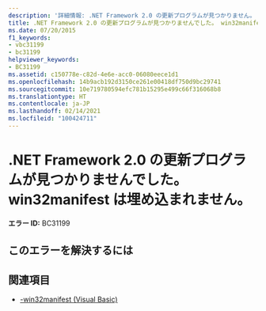 ```yaml
---
description: '詳細情報: .NET Framework 2.0 の更新プログラムが見つかりません。 win32manifest は埋め込まれません。'
title: .NET Framework 2.0 の更新プログラムが見つかりませんでした。 win32manifest は埋め込まれません。
ms.date: 07/20/2015
f1_keywords:
- vbc31199
- bc31199
helpviewer_keywords:
- BC31199
ms.assetid: c150778e-c82d-4e6e-acc0-06080eece1d1
ms.openlocfilehash: 14b9acb192d3150ce261e00418df750d9bc29741
ms.sourcegitcommit: 10e719780594efc781b15295e499c66f316068b8
ms.translationtype: HT
ms.contentlocale: ja-JP
ms.lasthandoff: 02/14/2021
ms.locfileid: "100424711"
---
```

# <a name="net-framework-20-update-not-found-the-win32manifest-will-not-be-embedded"></a>.NET Framework 2.0 の更新プログラムが見つかりませんでした。 win32manifest は埋め込まれません。

**エラー ID:** BC31199

## <a name="to-correct-this-error"></a>このエラーを解決するには

## <a name="see-also"></a>関連項目

- [-win32manifest (Visual Basic)](../reference/command-line-compiler/win32manifest.md)
